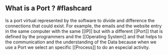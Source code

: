 
## What is a Port ? #flashcard

Is a port virtual represented by the software to divide and difference the connections that could exist. For example, the emails and the website entry in the same computer with the same [[IP]] but with a different [[Port]] that is defined by the programmers and the [[Operating System]] and that helps to the communication and the understanding of the Data because when we use a Port we select an specific [[Process]] to do an especial activity.
<!--ID: 1683732684782-->
